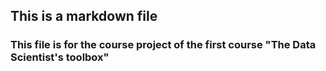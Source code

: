 ## This is a markdown file

### This file is for the course project of the first course "The Data Scientist's toolbox"